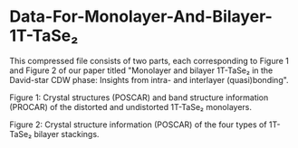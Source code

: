 # Data-For-Monolayer-And-Bilayer-1T-TaSe₂
This compressed file consists of two parts, each corresponding to Figure 1 and Figure 2 of our paper titled "Monolayer and bilayer 1T-TaSe₂ in the David-star CDW phase: Insights from intra- and interlayer (quasi)bonding".

Figure 1: Crystal structures (POSCAR) and band structure information (PROCAR) of the distorted and undistorted 1T-TaSe₂ monolayers.

Figure 2: Crystal structure information (POSCAR) of the four types of 1T-TaSe₂ bilayer stackings.
